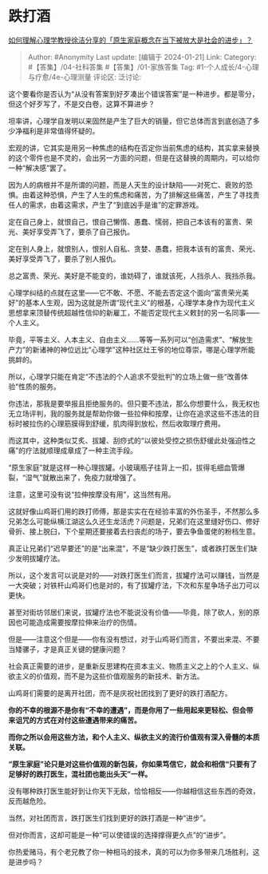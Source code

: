 # 跌打酒
[如何理解心理学教授徐洁分享的「原生家庭概念在当下被放大是社会的进步」？](https://www.zhihu.com/question/639789044/answer/3370716360)

> Author: #Anonymity
> Last update: [编辑于 2024-01-21]
> Link:
> Category: #【答集】/04-社科答集 #【答集】/01-家族答集
> Tag: #1-个人成长/4-心理与疗愈/4e-心理测量 
> 评论区:
> 泛讨论:

这个要看你是否认为“从没有答案到好歹凑出个错误答案”是一种进步。都是零分，但这个好歹写了，不是交白卷，这算不算进步？

坦率讲，心理学自发明以来固然是产生了巨大的销量，但它总体而言到底创造了多少净福利是非常值得怀疑的。

宏观的讲，它其实是用另一种焦虑的结构在否定你当前焦虑的结构，其实拿来替换的这个零件也是不灵的，会出另一方面的问题，但是在这替换的周期内，可以给你一种“解决感”罢了。

因为人的病根并不是所谓的问题，而是人天生的设计缺陷——对死亡、衰败的恐惧。由着这种恐惧，产生了人生的焦虑和痛苦，为了排解这些痛苦，产生了寻找责任人的需求，由着这需求，产生了“到底凶手是谁”的定罪游戏。

定在自己身上，就恨自己，恨自己懒惰、愚蠢、懦弱，把自己本该有的富贵、荣光、美好享受弄飞了，要杀了自己报仇。

定在别人身上，就恨别人，恨别人自私、贪婪、愚蠢，把我本该有的富贵、荣光、美好享受弄飞了，要杀了别人报仇。

总之富贵、荣光、美好是不能变的，谁妨碍了，谁就该死，人挡杀人、我挡杀我。

心理学纠结的点就在这里——它不敢、不愿、不能去否定这个面向“富贵荣光美好”的基本人生观，因为这就是所谓“现代主义”的根基，心理学本身作为现代主义思想拿来顶替传统超越性信仰的新雇工，不能否定现代主义敕封的另一名同事——个人主义。

毕竟，平等主义、人本主义、自由主义……等等一系列可以“创造需求”、“解放生产力”的新诸神的神位远比“心理学”这种社区灶王爷的地位尊崇，哪是心理学所能挑衅的。

所以，心理学只能在肯定“不违法的个人追求不受批判”的立场上做一些“改善体验”性质的服务。

你违法，那我是要举报且拒绝服务的。但只要不违法，那么你想要什么，我无权也无立场评判，我的服务就是帮助你做一些拉伸和按摩，让你在追求这些不违法的目标时被拉伤的心理筋膜得到舒缓，肌肉得到放松，然后收取理疗费用。

而这其中，这种类似艾炙、拔罐、刮痧式的“以彼处受控之损伤舒缓此处强迫性之痛”的疗法就顺理成章成了一种主流手段。

“原生家庭”就是这样一种心理拔罐。小玻璃瓶子往背上一扣，拔得毛细血管爆裂，“湿气”就散出来了，免疫力就增强了。

注意，这里可没有说“拉伸按摩没有用”，这当然有用。

这就好像山鸡哥们用的跌打师傅，那是实实在在经验丰富的外伤圣手，不然那么多兄弟怎么可能纵横江湖这么久还生龙活虎？问题是，兄弟们在这里缝好伤口、修好骨折、接上脱臼，下个星期还要接着去扫丧彪的场子，要去争鱼蛋佬的粉档生意。

真正让兄弟们“迟早要还”的是“出来混”，不是“缺少跌打医生”，或者跌打医生们缺少发明拔罐疗法。

所以，这个发言可以说是对的——对跌打医生们而言，拔罐疗法可以赚钱，当然是一大突破；对铁杆山鸡哥们也是对的，有了拔罐疗法，下次和东星争场子出刀可以更快。

甚至对街坊邻居们来说，拔罐疗法也不能说没有价值——毕竟，除了砍人，别的原因也可能造成需要按摩拉伸来治疗的伤情。

但是——注意这个但是——你有没有想过，对于山鸡哥们而言，不要出来混、不要当矮骡子，才是真正关键的健康问题？

社会真正需要的进步，是重新反思建构在资本主义、物质主义之上的个人主义、纵欲主义的价值观，而不是为这些价值观服务的新技术、新方法。

山鸡哥们需要的是离开社团，而不是庆祝社团找到了更好的跌打酒配方。

**你的不幸的根源不是你有“不幸的遭遇”，而是你用了一些用起来更轻松、但会带来诅咒的方式在对付这些遭遇带来的痛苦。**

**而你之所以会用这些方法，和个人主义、纵欲主义的流行价值观有深入骨髓的本质关联。**

**“原生家庭”论只是对这些价值观的新包装，你如果笃信它，就会和相信“只要有了足够好的跌打医生，混社团也能出头天”一样。**

没有哪种跌打医生能好到让你天下无敌，恰恰相反——你越相信这些东西的奇效，反而越危险。

当然，对社团而言，跌打医生们找到更好的跌打酒是一种“进步”。

但对你而言，这却可能是一种“可以使错误的选择撑得更久点”的“进步”。

你热爱赌马，有个老兄教了你一种相马的技术，真的可以为你多带来几场胜利，这是进步吗？